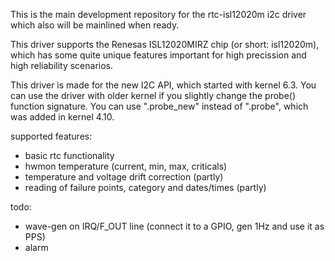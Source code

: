 This is the main development repository for the rtc-isl12020m i2c driver which
also will be mainlined when ready.

This driver supports the Renesas ISL12020MIRZ chip (or short: isl12020m), which
has some quite unique features important for high precission and high
reliability scenarios.

This driver is made for the new I2C API, which started with kernel 6.3. You can
use the driver with older kernel if you slightly change the probe() function
signature. You can use ".probe_new" instead of ".probe", which was added in
kernel 4.10.

supported features:
- basic rtc functionality
- hwmon temperature (current, min, max, criticals)
- temperature and voltage drift correction (partly)
- reading of failure points, category and dates/times (partly)

todo:
- wave-gen on IRQ/F_OUT line (connect it to a GPIO, gen 1Hz and use it as PPS)
- alarm
